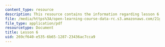 ```yaml
---
content_type: resource
description: This resource contains the information regarding lesson 6.
file: /media/https%3A/open-learning-course-data-rc.s3.amazonaws.com/21g-103-chinese-iii-regular-fall-2005/269cf640e5356b65128723436ac7cca9_MIT21G_103F05_unit6.pdf
file_type: application/pdf
resourcetype: Document
title: Lesson 6
uid: 269cf640-e535-6b65-1287-23436ac7cca9
---
```

